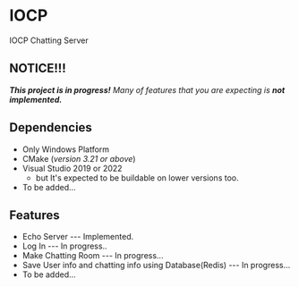 # IOCP
IOCP Chatting Server  

## NOTICE!!! 
***This project is in progress!*** *Many of features that you are expecting is* ***not implemented.***
  
## Dependencies
* Only Windows Platform
* CMake (*version 3.21 or above*)
* Visual Studio 2019 or 2022
  - but It's expected to be buildable on lower versions too.
* To be added...
  
## Features
* Echo Server --- Implemented.
* Log In --- In progress..
* Make Chatting Room --- In progress...
* Save User info and chatting info using Database(Redis) --- In progress...
* To be added...
